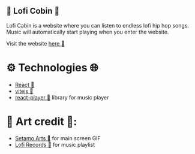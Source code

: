 ## 🎵 Lofi Cobin 🎵

Lofi Cabin is a website where you can listen to endless lofi hip hop songs. Music will automatically start playing when you enter the website.

Visit the website [here 🔗](https://ray16g.github.io/lofi-cabin/)

# ⚙️ Technologies 🌐
- [React 🔗](https://react.dev/)
- [vitejs 🔗](https://vitejs.dev/)
- [react-player 🔗](https://setamo-arts.tumblr.com/post/617812801357053952) library for music player

# 🎵 Art credit 🎨:
- [Setamo Arts 🔗](https://setamo-arts.tumblr.com/post/617812801357053952) for main screen GIF
- [Lofi Records 🔗](https://www.youtube.com/playlist?list=PLofht4PTcKYnaH8w5olJCI-wUVxuoMHqM) for music playlist
